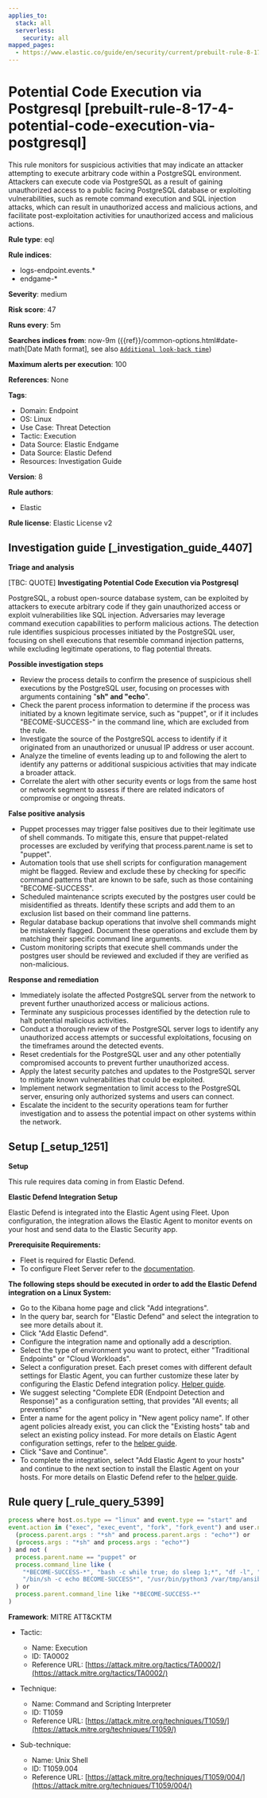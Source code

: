 ```yaml
---
applies_to:
  stack: all
  serverless:
    security: all
mapped_pages:
  - https://www.elastic.co/guide/en/security/current/prebuilt-rule-8-17-4-potential-code-execution-via-postgresql.html
---
```


# Potential Code Execution via Postgresql [prebuilt-rule-8-17-4-potential-code-execution-via-postgresql]

This rule monitors for suspicious activities that may indicate an attacker attempting to execute arbitrary code within a PostgreSQL environment. Attackers can execute code via PostgreSQL as a result of gaining unauthorized access to a public facing PostgreSQL database or exploiting vulnerabilities, such as remote command execution and SQL injection attacks, which can result in unauthorized access and malicious actions, and facilitate post-exploitation activities for unauthorized access and malicious actions.

**Rule type**: eql

**Rule indices**:

* logs-endpoint.events.*
* endgame-*

**Severity**: medium

**Risk score**: 47

**Runs every**: 5m

**Searches indices from**: now-9m ({{ref}}/common-options.html#date-math[Date Math format], see also [`Additional look-back time`](docs-content://solutions/security/detect-and-alert/create-detection-rule.md#rule-schedule))

**Maximum alerts per execution**: 100

**References**: None

**Tags**:

* Domain: Endpoint
* OS: Linux
* Use Case: Threat Detection
* Tactic: Execution
* Data Source: Elastic Endgame
* Data Source: Elastic Defend
* Resources: Investigation Guide

**Version**: 8

**Rule authors**:

* Elastic

**Rule license**: Elastic License v2

## Investigation guide [_investigation_guide_4407]

**Triage and analysis**

[TBC: QUOTE]
**Investigating Potential Code Execution via Postgresql**

PostgreSQL, a robust open-source database system, can be exploited by attackers to execute arbitrary code if they gain unauthorized access or exploit vulnerabilities like SQL injection. Adversaries may leverage command execution capabilities to perform malicious actions. The detection rule identifies suspicious processes initiated by the PostgreSQL user, focusing on shell executions that resemble command injection patterns, while excluding legitimate operations, to flag potential threats.

**Possible investigation steps**

* Review the process details to confirm the presence of suspicious shell executions by the PostgreSQL user, focusing on processes with arguments containing "**sh" and "echo**".
* Check the parent process information to determine if the process was initiated by a known legitimate service, such as "puppet", or if it includes "BECOME-SUCCESS-" in the command line, which are excluded from the rule.
* Investigate the source of the PostgreSQL access to identify if it originated from an unauthorized or unusual IP address or user account.
* Analyze the timeline of events leading up to and following the alert to identify any patterns or additional suspicious activities that may indicate a broader attack.
* Correlate the alert with other security events or logs from the same host or network segment to assess if there are related indicators of compromise or ongoing threats.

**False positive analysis**

* Puppet processes may trigger false positives due to their legitimate use of shell commands. To mitigate this, ensure that puppet-related processes are excluded by verifying that process.parent.name is set to "puppet".
* Automation tools that use shell scripts for configuration management might be flagged. Review and exclude these by checking for specific command patterns that are known to be safe, such as those containing "BECOME-SUCCESS".
* Scheduled maintenance scripts executed by the postgres user could be misidentified as threats. Identify these scripts and add them to an exclusion list based on their command line patterns.
* Regular database backup operations that involve shell commands might be mistakenly flagged. Document these operations and exclude them by matching their specific command line arguments.
* Custom monitoring scripts that execute shell commands under the postgres user should be reviewed and excluded if they are verified as non-malicious.

**Response and remediation**

* Immediately isolate the affected PostgreSQL server from the network to prevent further unauthorized access or malicious actions.
* Terminate any suspicious processes identified by the detection rule to halt potential malicious activities.
* Conduct a thorough review of the PostgreSQL server logs to identify any unauthorized access attempts or successful exploitations, focusing on the timeframes around the detected events.
* Reset credentials for the PostgreSQL user and any other potentially compromised accounts to prevent further unauthorized access.
* Apply the latest security patches and updates to the PostgreSQL server to mitigate known vulnerabilities that could be exploited.
* Implement network segmentation to limit access to the PostgreSQL server, ensuring only authorized systems and users can connect.
* Escalate the incident to the security operations team for further investigation and to assess the potential impact on other systems within the network.


## Setup [_setup_1251]

**Setup**

This rule requires data coming in from Elastic Defend.

**Elastic Defend Integration Setup**

Elastic Defend is integrated into the Elastic Agent using Fleet. Upon configuration, the integration allows the Elastic Agent to monitor events on your host and send data to the Elastic Security app.

**Prerequisite Requirements:**

* Fleet is required for Elastic Defend.
* To configure Fleet Server refer to the [documentation](docs-content://reference/ingestion-tools/fleet/fleet-server.md).

**The following steps should be executed in order to add the Elastic Defend integration on a Linux System:**

* Go to the Kibana home page and click "Add integrations".
* In the query bar, search for "Elastic Defend" and select the integration to see more details about it.
* Click "Add Elastic Defend".
* Configure the integration name and optionally add a description.
* Select the type of environment you want to protect, either "Traditional Endpoints" or "Cloud Workloads".
* Select a configuration preset. Each preset comes with different default settings for Elastic Agent, you can further customize these later by configuring the Elastic Defend integration policy. [Helper guide](docs-content://solutions/security/configure-elastic-defend/configure-an-integration-policy-for-elastic-defend.md).
* We suggest selecting "Complete EDR (Endpoint Detection and Response)" as a configuration setting, that provides "All events; all preventions"
* Enter a name for the agent policy in "New agent policy name". If other agent policies already exist, you can click the "Existing hosts" tab and select an existing policy instead. For more details on Elastic Agent configuration settings, refer to the [helper guide](docs-content://reference/ingestion-tools/fleet/agent-policy.md).
* Click "Save and Continue".
* To complete the integration, select "Add Elastic Agent to your hosts" and continue to the next section to install the Elastic Agent on your hosts. For more details on Elastic Defend refer to the [helper guide](docs-content://solutions/security/configure-elastic-defend/install-elastic-defend.md).


## Rule query [_rule_query_5399]

```js
process where host.os.type == "linux" and event.type == "start" and
event.action in ("exec", "exec_event", "fork", "fork_event") and user.name == "postgres" and (
  (process.parent.args : "*sh" and process.parent.args : "echo*") or
  (process.args : "*sh" and process.args : "echo*")
) and not (
  process.parent.name == "puppet" or
  process.command_line like (
    "*BECOME-SUCCESS-*", "bash -c while true; do sleep 1;*", "df -l", "sleep 1", "who", "head -v -n *", "tail -v -n *",
    "/bin/sh -c echo BECOME-SUCCESS*", "/usr/bin/python3 /var/tmp/ansible-tmp*"
  ) or
  process.parent.command_line like "*BECOME-SUCCESS-*"
)
```

**Framework**: MITRE ATT&CKTM

* Tactic:

    * Name: Execution
    * ID: TA0002
    * Reference URL: [https://attack.mitre.org/tactics/TA0002/](https://attack.mitre.org/tactics/TA0002/)

* Technique:

    * Name: Command and Scripting Interpreter
    * ID: T1059
    * Reference URL: [https://attack.mitre.org/techniques/T1059/](https://attack.mitre.org/techniques/T1059/)

* Sub-technique:

    * Name: Unix Shell
    * ID: T1059.004
    * Reference URL: [https://attack.mitre.org/techniques/T1059/004/](https://attack.mitre.org/techniques/T1059/004/)



